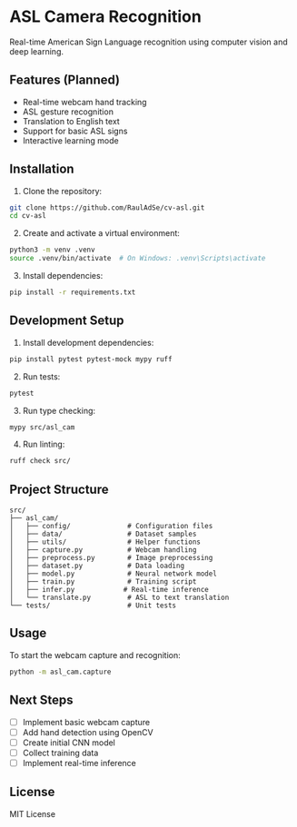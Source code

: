 # ASL Camera Recognition

Real-time American Sign Language recognition using computer vision and deep learning.

## Features (Planned)

- Real-time webcam hand tracking
- ASL gesture recognition
- Translation to English text
- Support for basic ASL signs
- Interactive learning mode

## Installation

1. Clone the repository:
```bash
git clone https://github.com/RaulAdSe/cv-asl.git
cd cv-asl
```

2. Create and activate a virtual environment:
```bash
python3 -m venv .venv
source .venv/bin/activate  # On Windows: .venv\Scripts\activate
```

3. Install dependencies:
```bash
pip install -r requirements.txt
```

## Development Setup

1. Install development dependencies:
```bash
pip install pytest pytest-mock mypy ruff
```

2. Run tests:
```bash
pytest
```

3. Run type checking:
```bash
mypy src/asl_cam
```

4. Run linting:
```bash
ruff check src/
```

## Project Structure

```
src/
├── asl_cam/
│   ├── config/              # Configuration files
│   ├── data/                # Dataset samples
│   ├── utils/               # Helper functions
│   ├── capture.py           # Webcam handling
│   ├── preprocess.py        # Image preprocessing
│   ├── dataset.py           # Data loading
│   ├── model.py             # Neural network model
│   ├── train.py             # Training script
│   ├── infer.py            # Real-time inference
│   └── translate.py         # ASL to text translation
└── tests/                   # Unit tests
```

## Usage

To start the webcam capture and recognition:

```bash
python -m asl_cam.capture
```

## Next Steps

- [ ] Implement basic webcam capture
- [ ] Add hand detection using OpenCV
- [ ] Create initial CNN model
- [ ] Collect training data
- [ ] Implement real-time inference

## License

MIT License
